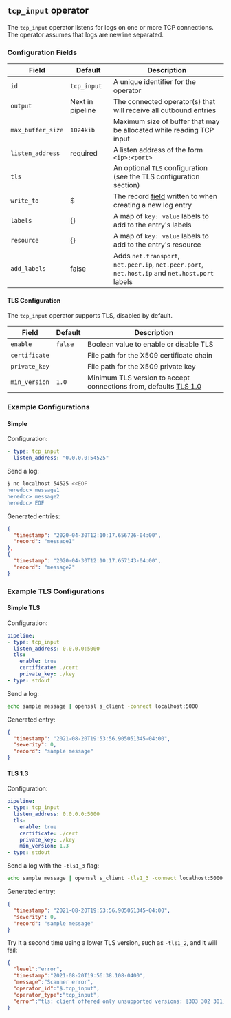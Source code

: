 ## `tcp_input` operator

The `tcp_input` operator listens for logs on one or more TCP connections. The operator assumes that logs are newline separated.

### Configuration Fields

| Field             | Default          | Description                                                                       |
| ---               | ---              | ---                                                                               |
| `id`              | `tcp_input`      | A unique identifier for the operator                                              |
| `output`          | Next in pipeline | The connected operator(s) that will receive all outbound entries                  |
| `max_buffer_size` | `1024kib`        | Maximum size of buffer that may be allocated while reading TCP input              |
| `listen_address`  | required         | A listen address of the form `<ip>:<port>`                                        |
| `tls`             |                  | An optional `TLS` configuration (see the TLS configuration section)               |
| `write_to`        | $                | The record [field](/docs/types/field.md) written to when creating a new log entry |
| `labels`          | {}               | A map of `key: value` labels to add to the entry's labels                         |
| `resource`        | {}               | A map of `key: value` labels to add to the entry's resource                       |
| `add_labels`      | false            | Adds `net.transport`, `net.peer.ip`, `net.peer.port`, `net.host.ip` and `net.host.port` labels |

#### TLS Configuration

The `tcp_input` operator supports TLS, disabled by default.

| Field             | Default          | Description                               |
| ---               | ---              | ---                                       |
| `enable`          | `false`          | Boolean value to enable or disable TLS    |
| `certificate`     |                  | File path for the X509 certificate chain  |
| `private_key`     |                  | File path for the X509 private key        |
| `min_version`     | `1.0`            | Minimum TLS version to accept connections from, defaults [TLS 1.0](https://pkg.go.dev/crypto/tls#Config)


### Example Configurations

#### Simple

Configuration:
```yaml
- type: tcp_input
  listen_address: "0.0.0.0:54525"
```

Send a log:
```bash
$ nc localhost 54525 <<EOF
heredoc> message1
heredoc> message2
heredoc> EOF
```

Generated entries:
```json
{
  "timestamp": "2020-04-30T12:10:17.656726-04:00",
  "record": "message1"
},
{
  "timestamp": "2020-04-30T12:10:17.657143-04:00",
  "record": "message2"
}
```

### Example TLS Configurations

#### Simple TLS

Configuration:
```yaml
pipeline:
- type: tcp_input
  listen_address: 0.0.0.0:5000
  tls:
    enable: true
    certificate: ./cert
    private_key: ./key
- type: stdout
```

Send a log:
```bash
echo sample message | openssl s_client -connect localhost:5000
```

Generated entry:
```json
{
  "timestamp": "2021-08-20T19:53:56.905051345-04:00",
  "severity": 0,
  "record": "sample message"
}
```

#### TLS 1.3

Configuration:
```yaml
pipeline:
- type: tcp_input
  listen_address: 0.0.0.0:5000
  tls:
    enable: true
    certificate: ./cert
    private_key: ./key
    min_version: 1.3
- type: stdout
```

Send a log with the `-tls1_3` flag:
```bash
echo sample message | openssl s_client -tls1_3 -connect localhost:5000
```

Generated entry:
```json
{
  "timestamp": "2021-08-20T19:53:56.905051345-04:00",
  "severity": 0,
  "record": "sample message"
}
```

Try it a second time using a lower TLS version, such as `-tls1_2`, and it will fail:
```json
{
  "level":"error",
  "timestamp":"2021-08-20T19:56:38.108-0400",
  "message":"Scanner error",
  "operator_id":"$.tcp_input",
  "operator_type":"tcp_input",
  "error":"tls: client offered only unsupported versions: [303 302 301]"
}
```